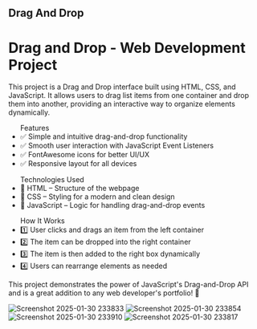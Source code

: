 ## Drag And Drop 
<h1>Drag and Drop - Web Development Project</h1>
<p>This project is a Drag and Drop interface built using HTML, CSS, and JavaScript. It allows users to drag list items from one container and drop them into another, providing an interactive way to organize elements dynamically.</p>

<ul>Features
<li>✅ Simple and intuitive drag-and-drop functionality</li>
<li>✅ Smooth user interaction with JavaScript Event Listeners</li>
<li>✅ FontAwesome icons for better UI/UX</li>
<li>✅ Responsive layout for all devices</li>
</ul>
<ul>Technologies Used
<li>🔹 HTML – Structure of the webpage</li>
<li>🔹 CSS – Styling for a modern and clean design</li>
<li>🔹 JavaScript – Logic for handling drag-and-drop events</li>
</ul>
<ul>How It Works
<li>1️⃣ User clicks and drags an item from the left container</li>
<li>2️⃣ The item can be dropped into the right container</li>
<li>3️⃣ The item is then added to the right box dynamically</li>
<li>4️⃣ Users can rearrange elements as needed</li>
</ul>
<p>This project demonstrates the power of JavaScript's Drag-and-Drop API and is a great addition to any web developer's portfolio! 🚀</p>

![Screenshot 2025-01-30 233833](https://github.com/user-attachments/assets/ead2a121-d246-44dd-b1de-e45b2fb85c26)
![Screenshot 2025-01-30 233854](https://github.com/user-attachments/assets/f013a590-0759-402a-a596-182035107220)
![Screenshot 2025-01-30 233910](https://github.com/user-attachments/assets/609e3f0d-f3de-418c-8013-711e4e62b0bc)
![Screenshot 2025-01-30 233817](https://github.com/user-attachments/assets/f9e981ec-3bc7-464f-996c-b73fb3ab69f4)
